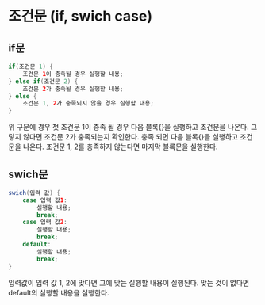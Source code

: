 # 조건문 (if, swich case)

## if문
~~~java
if(조건문 1) {
    조건문 1이 충족될 경우 실행할 내용;
} else if(조건문 2) {
    조건문 2가 충족될 경우 실행할 내용;
} else {
    조건문 1, 2가 충족되지 않을 경우 실행할 내용;
}
~~~
위 구문에 경우 첫 조건문 1이 충족 될 경우 다음 블록{}을 실행하고 조건문을 나온다. 그렇지 않다면 조건문 2가 충족되는지 확인한다.
충족 되면 다음 블록{}을 실행하고 조건문을 나온다. 조건문 1, 2를 충족하지 않는다면 마지막 블록문을 실행한다.

## swich문
~~~ java
swich(입력 값) {
    case 입력 값1:
        실행할 내용;
        break;
    case 입력 값2:
        실행할 내용;
        break;
    default:
        실행할 내용;
        break;
}
~~~
입력값이 입력 값 1, 2에 맞다면 그에 맞는 실행할 내용이 실행된다. 맞는 것이 없다면 default의 실행할 내용을 실행한다.
